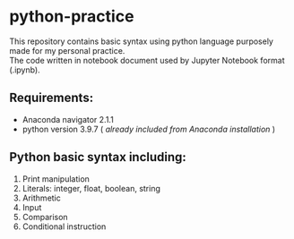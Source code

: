 # python-practice

This repository contains basic syntax using python language purposely made for my personal practice.<br/>The code written in notebook document used by Jupyter Notebook format (.ipynb).

## Requirements:

- Anaconda navigator 2.1.1
- python version 3.9.7 ( _already included from Anaconda installation_ )

## Python basic syntax including:

1. Print manipulation
2. Literals: integer, float, boolean, string
3. Arithmetic
4. Input
5. Comparison
6. Conditional instruction
